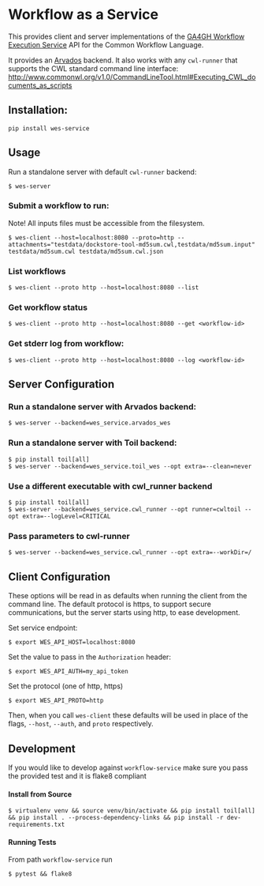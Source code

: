 # Workflow as a Service

This provides client and server implementations of the [GA4GH Workflow
Execution Service](https://github.com/ga4gh/workflow-execution-schemas) API for
the Common Workflow Language.

It provides an [Arvados](https://github.com/curoverse/arvados) backend.  It
also works with any `cwl-runner` that supports the CWL standard command line
interface: http://www.commonwl.org/v1.0/CommandLineTool.html#Executing_CWL_documents_as_scripts

## Installation:

```
pip install wes-service
```

## Usage

Run a standalone server with default `cwl-runner` backend:

```
$ wes-server
```

### Submit a workflow to run:

Note! All inputs files must be accessible from the filesystem.

```
$ wes-client --host=localhost:8080 --proto=http --attachments="testdata/dockstore-tool-md5sum.cwl,testdata/md5sum.input" testdata/md5sum.cwl testdata/md5sum.cwl.json
```

### List workflows

```
$ wes-client --proto http --host=localhost:8080 --list
```

### Get workflow status

```
$ wes-client --proto http --host=localhost:8080 --get <workflow-id>
```

### Get stderr log from workflow:

```
$ wes-client --proto http --host=localhost:8080 --log <workflow-id>
```

## Server Configuration

### Run a standalone server with Arvados backend:

```
$ wes-server --backend=wes_service.arvados_wes
```

### Run a standalone server with Toil backend:

```
$ pip install toil[all]
$ wes-server --backend=wes_service.toil_wes --opt extra=--clean=never
```

### Use a different executable with cwl_runner backend

```
$ pip install toil[all]
$ wes-server --backend=wes_service.cwl_runner --opt runner=cwltoil --opt extra=--logLevel=CRITICAL
```

### Pass parameters to cwl-runner

```
$ wes-server --backend=wes_service.cwl_runner --opt extra=--workDir=/
```

## Client Configuration

These options will be read in as defaults when running the client from the
command line. The default protocol is https, to support secure communications,
but the server starts using http, to ease development.

Set service endpoint:

```
$ export WES_API_HOST=localhost:8080
```

Set the value to pass in the `Authorization` header:

```
$ export WES_API_AUTH=my_api_token
```

Set the protocol (one of http, https)

```
$ export WES_API_PROTO=http
```

Then, when you call `wes-client` these defaults will be used in place of the
flags, `--host`, `--auth`, and `proto` respectively.

## Development
If you would like to develop against `workflow-service` make sure you pass the provided test and it is flake8 compliant

#### Install from Source

```
$ virtualenv venv && source venv/bin/activate && pip install toil[all] && pip install . --process-dependency-links && pip install -r dev-requirements.txt
```

#### Running Tests
From path `workflow-service` run 

```
$ pytest && flake8
```
